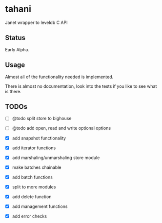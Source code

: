 # tahani

Janet wrapper to leveldb C API

## Status

Early Alpha.

## Usage

Almost all of the functionality needed is implemented.

There is almost no documentation, look into the tests if you like to see what
is there.

## TODOs

- [ ] @todo split store to bighouse
- [ ] @todo add open, read and write optional options
- [x] add snapshot functionality
- [x] add iterator functions
- [x] add marshaling/unmarshaling store module
- [x] make batches chainable
- [x] add batch functions
- [x] split to more modules
- [x] add delete function
- [x] add management functions
- [x] add error checks

